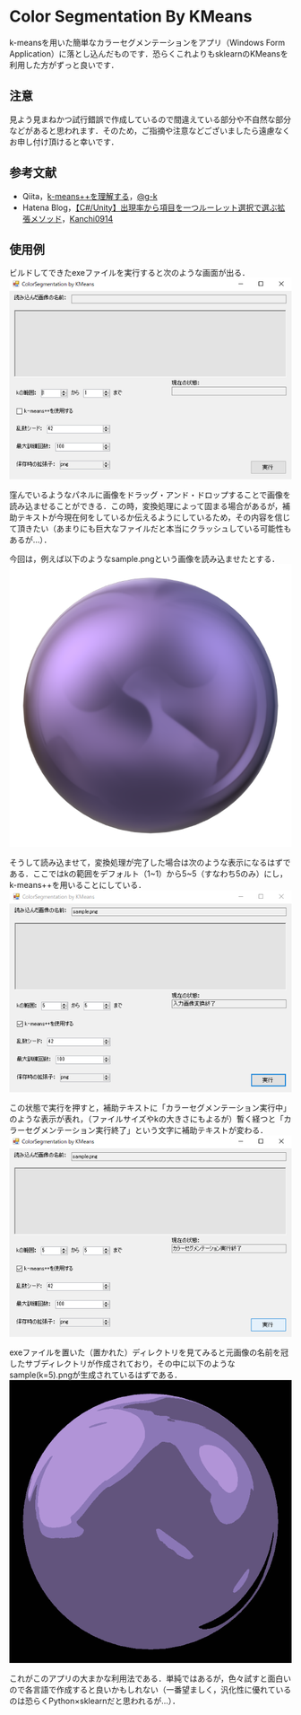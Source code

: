 # Color Segmentation By KMeans
k-meansを用いた簡単なカラーセグメンテーションをアプリ（Windows Form Application）に落とし込んだものです．恐らくこれよりもsklearnのKMeansを利用した方がずっと良いです．

## 注意
見よう見まねかつ試行錯誤で作成しているので間違えている部分や不自然な部分などがあると思われます．そのため，ご指摘や注意などございましたら遠慮なくお申し付け頂けると幸いです．

## 参考文献
* Qiita，[k-means++を理解する](https://qiita.com/g-k/items/e1d558ffcdc833e6382c)，[@g-k](https://qiita.com/g-k)
* Hatena Blog，[【C#/Unity】出現率から項目を一つルーレット選択で選ぶ拡張メソッド](https://kanchi0914.hatenablog.com/entry/2019/09/30/054419)，[Kanchi0914](https://kanchi0914.hatenablog.com/about)

## 使用例
ビルドしてできたexeファイルを実行すると次のような画面が出る．
![CSbyKMeans](./image/CSbyKMeans.png)

窪んでいるようなパネルに画像をドラッグ・アンド・ドロップすることで画像を読み込ませることができる．この時，変換処理によって固まる場合があるが，補助テキストが今現在何をしているか伝えるようにしているため，その内容を信じて頂きたい（あまりにも巨大なファイルだと本当にクラッシュしている可能性もあるが…）．

今回は，例えば以下のようなsample.pngという画像を読み込ませたとする．
![sample](./image/sample.png)

そうして読み込ませて，変換処理が完了した場合は次のような表示になるはずである．ここではkの範囲をデフォルト（1~1）から5~5（すなわち5のみ）にし，k-means++を用いることにしている．
![CSbyKMeans_import_image](./image/CSbyKMeans_import_image.png)

この状態で実行を押すと，補助テキストに「カラーセグメンテーション実行中」のような表示が表れ，（ファイルサイズやkの大きさにもよるが）暫く経つと「カラーセグメンテーション実行終了」という文字に補助テキストが変わる．
![CSbyKMeans_run](./image/CSbyKMeans_run.png)

exeファイルを置いた（置かれた）ディレクトリを見てみると元画像の名前を冠したサブディレクトリが作成されており，その中に以下のようなsample(k=5).pngが生成されているはずである．
![sample(k=5)](./image/sample(k=5).png)

これがこのアプリの大まかな利用法である．単純ではあるが，色々試すと面白いので各言語で作成すると良いかもしれない（一番望ましく，汎化性に優れているのは恐らくPython×sklearnだと思われるが…）．
